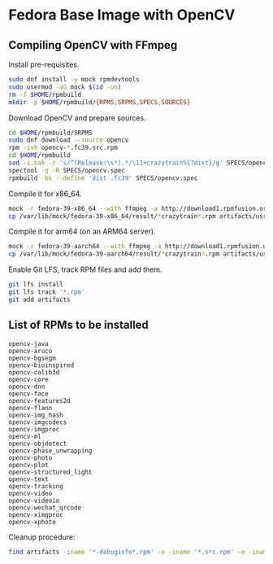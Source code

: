 # Fedora Base Image with OpenCV

## Compiling OpenCV with FFmpeg

Install pre-requisites.

```sh
sudo dnf install -y mock rpmdevtools
sudo usermod -aG mock $(id -un)
rm -f $HOME/rpmbuild
mkdir -p $HOME/rpmbuild/{RPMS,SRPMS,SPECS,SOURCES}
```

Download OpenCV and prepare sources.

```sh
cd $HOME/rpmbuild/SRPMS
sudo dnf download --source opencv
rpm -ivh opencv-*.fc39.src.rpm
cd $HOME/rpmbuild
sed -i.bak -r 's/^(Release:\s*).*/\11+crazytrain%{?dist}/g' SPECS/opencv.spec
spectool -g -R SPECS/opencv.spec
rpmbuild -bs --define 'dist .fc39' SPECS/opencv.spec
```

Compile it for x86_64.

```sh
mock -r fedora-39-x86_64 --with ffmpeg -a http://download1.rpmfusion.org/free/fedora/releases/39/Everything/$(uname -m)/os/ -a http://download1.rpmfusion.org/free/fedora/updates/39/$(uname -m)/ -a https://codecs.fedoraproject.org/openh264/39/$(uname -m)/os/ SRPMS/opencv-*+crazytrain.fc39.src.rpm
cp /var/lib/mock/fedora-39-x86_64/result/*crazytrain*.rpm artifacts/usr/local/src/opencv/
```

Compile it for arm64 (on an ARM64 server).

```sh
mock -r fedora-39-aarch64 --with ffmpeg -a http://download1.rpmfusion.org/free/fedora/releases/39/Everything/$(uname -m)/os/ -a http://download1.rpmfusion.org/free/fedora/updates/39/$(uname -m)/ -a https://codecs.fedoraproject.org/openh264/39/$(uname -m)/os/ SRPMS/opencv-*+crazytrain.fc39.src.rpm
cp /var/lib/mock/fedora-39-aarch64/result/*crazytrain*.rpm artifacts/usr/local/src/opencv/aarch64
```

Enable Git LFS, track RPM files and add them.

```sh
git lfs install
git lfs track '*.rpm'
git add artifacts
```

## List of RPMs to be installed

```
opencv-java
opencv-aruco
opencv-bgsegm
opencv-bioinspired
opencv-calib3d
opencv-core
opencv-dnn
opencv-face
opencv-features2d
opencv-flann
opencv-img_hash
opencv-imgcodecs
opencv-imgproc
opencv-ml
opencv-objdetect
opencv-phase_unwrapping
opencv-photo
opencv-plot
opencv-structured_light
opencv-text
opencv-tracking
opencv-video
opencv-videoio
opencv-wechat_qrcode
opencv-ximgproc
opencv-xphoto
```

Cleanup procedure:

```sh
find artifacts -iname '*-debuginfo*.rpm' -o -iname '*.src.rpm' -o -iname '*-debugsource*.rpm' -o -iname '*-doc*.rpm' | xargs rm
```
